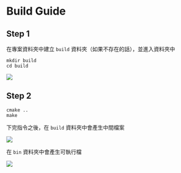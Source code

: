 # Build Guide
## Step 1 
在專案資料夾中建立 `build` 資料夾（如果不存在的話），並進入資料夾中
```
mkdir build
cd build
```
![](https://i.imgur.com/zKy6LMf.png)

## Step 2
```
cmake ..
make
```
下完指令之後，在 `build` 資料夾中會產生中間檔案

![](https://i.imgur.com/8NGQurj.png)

在 `bin` 資料夾中會產生可執行檔

![](https://i.imgur.com/0fqtM3C.png)